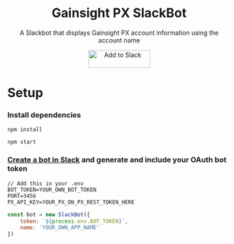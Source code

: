 <div align="center">
    
# Gainsight PX SlackBot

A Slackbot that displays Gainsight PX account information using the account name

<a href="https://slack.com/oauth/authorize?client_id=407013445267.723094934560&scope=bot"><img alt="Add to Slack" height="40" width="139" src="https://platform.slack-edge.com/img/add_to_slack.png" srcset="https://platform.slack-edge.com/img/add_to_slack.png 1x, https://platform.slack-edge.com/img/add_to_slack@2x.png 2x"></a>

</div>

# Setup

### Install dependencies

```
npm install

npm start
```

### [Create a bot in Slack](https://api.slack.com/apps/AM92STGGG/general?) and generate and include your OAuth bot token

```
// Add this in your .env
BOT_TOKEN=YOUR_OWN_BOT_TOKEN
PORT=3456
PX_API_KEY=YOUR_PX_ON_PX_REST_TOKEN_HERE

```

```js
const bot = new SlackBot({
    token: `${process.env.BOT_TOKEN}`,
    name: 'YOUR_OWN_APP_NAME'
})
```
